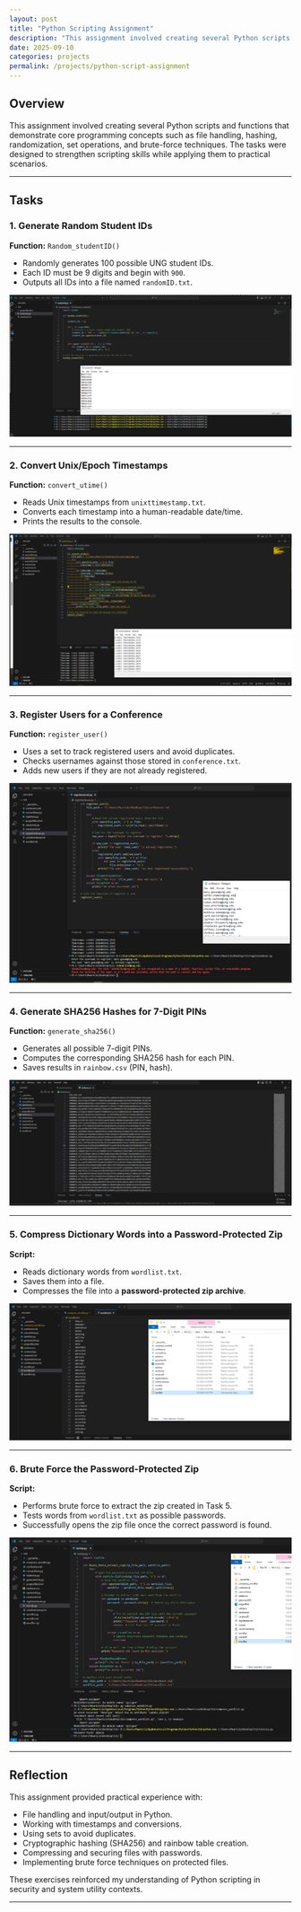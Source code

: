 ```yaml
---
layout: post
title: "Python Scripting Assignment"
description: "This assignment involved creating several Python scripts and functions that demonstrate core programming concepts such as file handling, hashing, randomization, set operations, and brute-force techniques. The tasks were designed to strengthen scripting skills while applying them to practical scenarios."
date: 2025-09-10
categories: projects
permalink: /projects/python-script-assignment
---
```


## Overview
This assignment involved creating several Python scripts and functions that demonstrate core programming concepts such as file handling, hashing, randomization, set operations, and brute-force techniques. The tasks were designed to strengthen scripting skills while applying them to practical scenarios.

---

## Tasks

### 1. Generate Random Student IDs
**Function:** `Random_studentID()`  
- Randomly generates 100 possible UNG student IDs.  
- Each ID must be 9 digits and begin with `900`.  
- Outputs all IDs into a file named `randomID.txt`.

![Python Screenshot](/assets/images/projects/script.png) 

---

### 2. Convert Unix/Epoch Timestamps
**Function:** `convert_utime()`  
- Reads Unix timestamps from `unixttimestamp.txt`.  
- Converts each timestamp into a human-readable date/time.  
- Prints the results to the console.  

![Python Screenshot](/assets/images/projects/script2.png)  

---

### 3. Register Users for a Conference
**Function:** `register_user()`  
- Uses a set to track registered users and avoid duplicates.  
- Checks usernames against those stored in `conference.txt`.  
- Adds new users if they are not already registered.  

![Python Screenshot](/assets/images/projects/script3.png) 

---

### 4. Generate SHA256 Hashes for 7-Digit PINs
**Function:** `generate_sha256()`  
- Generates all possible 7-digit PINs.  
- Computes the corresponding SHA256 hash for each PIN.  
- Saves results in `rainbow.csv` (PIN, hash).  

![Python Screenshot](/assets/images/projects/script5.png) 

---

### 5. Compress Dictionary Words into a Password-Protected Zip
**Script:**  
- Reads dictionary words from `wordlist.txt`.  
- Saves them into a file.  
- Compresses the file into a **password-protected zip archive**.  

![Python Screenshot](/assets/images/projects/script6.png)  

---

### 6. Brute Force the Password-Protected Zip
**Script:**  
- Performs brute force to extract the zip created in Task 5.  
- Tests words from `wordlist.txt` as possible passwords.  
- Successfully opens the zip file once the correct password is found.  

![Python Screenshot](/assets/images/projects/script8.png)  

---

## Reflection
This assignment provided practical experience with:  
- File handling and input/output in Python.  
- Working with timestamps and conversions.  
- Using sets to avoid duplicates.  
- Cryptographic hashing (SHA256) and rainbow table creation.  
- Compressing and securing files with passwords.  
- Implementing brute force techniques on protected files.  

These exercises reinforced my understanding of Python scripting in security and system utility contexts.

---
